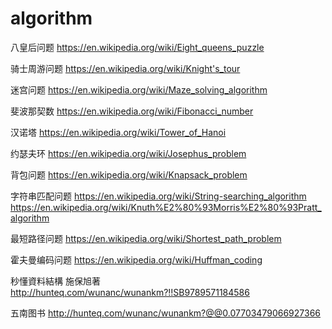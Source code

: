 # algorithm

八皇后问题
https://en.wikipedia.org/wiki/Eight_queens_puzzle
<br>

骑士周游问题
https://en.wikipedia.org/wiki/Knight's_tour 
<br>

迷宫问题
https://en.wikipedia.org/wiki/Maze_solving_algorithm
<br>

斐波那契数
https://en.wikipedia.org/wiki/Fibonacci_number
<br>

汉诺塔
https://en.wikipedia.org/wiki/Tower_of_Hanoi
<br>

约瑟夫环
https://en.wikipedia.org/wiki/Josephus_problem
<br>

背包问题
https://en.wikipedia.org/wiki/Knapsack_problem
<br>

字符串匹配问题
https://en.wikipedia.org/wiki/String-searching_algorithm
https://en.wikipedia.org/wiki/Knuth%E2%80%93Morris%E2%80%93Pratt_algorithm
<br>

最短路径问题
https://en.wikipedia.org/wiki/Shortest_path_problem
<br>

霍夫曼编码问题
https://en.wikipedia.org/wiki/Huffman_coding
<br>

秒懂資料結構 施保旭著
http://hunteq.com/wunanc/wunankm?!!SB9789571184586
<br>

五南图书
http://hunteq.com/wunanc/wunankm?@@0.07703479066927366
